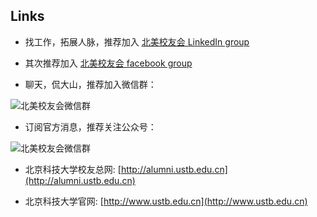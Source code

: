 Links
-------------------------------

* 找工作，拓展人脉，推荐加入 [北美校友会 LinkedIn group](https://www.linkedin.com/groups/4452345)

* 其次推荐加入 [北美校友会 facebook group](https://www.facebook.com/groups/ustbaana)

* 聊天，侃大山，推荐加入微信群：

![北美校友会微信群](https://www.dropbox.com/s/lkod5jwb4s6j88b/qrcode.png?dl=1)

* 订阅官方消息，推荐关注公众号：

![北美校友会微信群](https://www.dropbox.com/s/nc435u7lfx222a7/mp_ustbaana_qrcode.jpg?dl=1)

* 北京科技大学校友总网: [http://alumni.ustb.edu.cn](http://alumni.ustb.edu.cn)

* 北京科技大学官网: [http://www.ustb.edu.cn](http://www.ustb.edu.cn)

